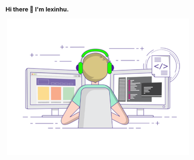 ### Hi there 👋  I'm lexinhu.

<img align="right" alt="GIF" src="https://raw.githubusercontent.com/devSouvik/devSouvik/master/gif3.gif" width="500"/>

<!--
**lexinhu/lexinhu** is a ✨ _special_ ✨ repository because its `README.md` (this file) appears on your GitHub profile.

Here are some ideas to get you started:

- 🔭 I’m currently working on ...
- 🌱 I’m currently learning ...
- 👯 I’m looking to collaborate on ...
- 🤔 I’m looking for help with ...
- 💬 Ask me about ...
- 📫 How to reach me: ...
- 😄 Pronouns: ...
- ⚡ Fun fact: ...
-->
